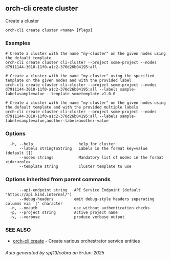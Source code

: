 ## orch-cli create cluster

Create a cluster

```
orch-cli create cluster <name> [flags]
```

### Examples

```
# Create a cluster with the name "my-cluster" on the given nodes using the default template
orch-cli create cluster cli-cluster --project some-project --nodes d7911144-3010-11f0-a1c2-370d26b04195:all

# Create a cluster with the name "my-cluster" using the specified template on the given nodes and with the provided label
orch-cli create cluster cli-cluster --project some-project --nodes d7911144-3010-11f0-a1c2-370d26b04195:all --labels sample-label=samplevalue --template sometemplate-v1.0.0

# Create a cluster with the name "my-cluster" on the given nodes using the default template and with the provided multiple labels
orch-cli create cluster cli-cluster --project some-project --nodes d7911144-3010-11f0-a1c2-370d26b04195:all --labels sample-label=samplevalue,another-label=another-value
```

### Options

```
  -h, --help                    help for cluster
      --labels stringToString   Labels in the format key=value (default [])
      --nodes strings           Mandatory list of nodes in the format <id>:<role>
      --template string         Cluster template to use
```

### Options inherited from parent commands

```
      --api-endpoint string   API Service Endpoint (default "https://api.kind.internal/")
      --debug-headers         emit debug-style headers separating columns via '|' character
  -n, --noauth                use without authentication checks
  -p, --project string        Active project name
  -v, --verbose               produce verbose output
```

### SEE ALSO

* [orch-cli create](orch-cli_create.md)	 - Create various orchestrator service entities

###### Auto generated by spf13/cobra on 5-Jun-2025
